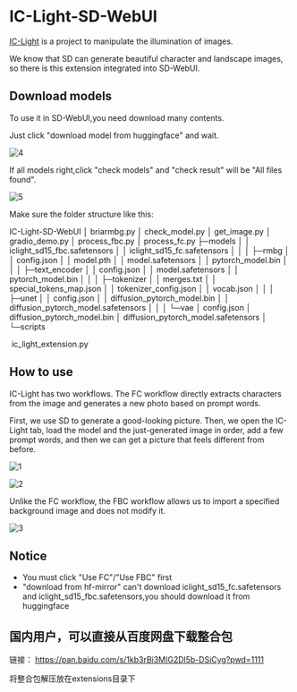 # IC-Light-SD-WebUI

 [IC-Light](https://github.com/lllyasviel/IC-Light) is a project to manipulate the illumination of images.

We know that SD can generate beautiful character and landscape images, so there is this extension integrated into SD-WebUI.

## Download models

To use it in SD-WebUI,you need download many contents.

Just click "download model from huggingface" and wait.

![4](imgs/4.png)

If all models right,click "check models" and "check result" will be "All files found".

![5](imgs/5.png)



Make sure the folder structure like this:

IC-Light-SD-WebUI
   │  briarmbg.py
   │  check_model.py
   │  get_image.py
   │  gradio_demo.py
   │  process_fbc.py
   │  process_fc.py
   ├─models
   │  │  iclight_sd15_fbc.safetensors
   │  │  iclight_sd15_fc.safetensors
   │  │
   │  ├─rmbg
   │  │      config.json
   │  │      model.pth
   │  │      model.safetensors
   │  │      pytorch_model.bin
   │  │
   │  ├─text_encoder
   │  │      config.json
   │  │      model.safetensors
   │  │      pytorch_model.bin
   │  │
   │  ├─tokenizer
   │  │      merges.txt
   │  │      special_tokens_map.json
   │  │      tokenizer_config.json
   │  │      vocab.json
   │  │
   │  ├─unet
   │  │      config.json
   │  │      diffusion_pytorch_model.bin
   │  │      diffusion_pytorch_model.safetensors
   │  │
   │  └─vae
   │          config.json
   │          diffusion_pytorch_model.bin
   │          diffusion_pytorch_model.safetensors
   │
   └─scripts

​          ic_light_extension.py



## How to use

IC-Light has two workflows. The FC workflow directly extracts characters from the image and generates a new photo based on prompt words.



First, we use SD to generate a good-looking picture. Then, we open the IC-Light tab, load the model and the just-generated image in order, add a few prompt words, and then we can get a picture that feels different from before.

![1](imgs/1.png)

![2](imgs/2.png)

Unlike the FC workflow, the FBC workflow allows us to import a specified background image and does not modify it.

![3](imgs/3.png)

## Notice

* You must click "Use FC"/"Use FBC" first
* "download from hf-mirror"  can't download iclight_sd15_fc.safetensors and iclight_sd15_fbc.safetensors,you should download it from huggingface

## 国内用户，可以直接从百度网盘下载整合包

链接： https://pan.baidu.com/s/1kb3rBi3MIG2Dl5b-DSiCyg?pwd=1111 

将整合包解压放在extensions目录下

